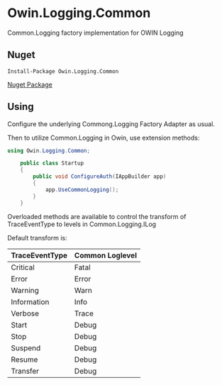 # Owin.Logging.Common
Common.Logging factory implementation for OWIN Logging
## Nuget
```
Install-Package Owin.Logging.Common
```
[Nuget Package](https://www.nuget.org/packages/Owin.Logging.Common/)

## Using
Configure the underlying Commong.Logging Factory Adapter as usual.

Then to utilize Common.Logging in Owin, use extension methods:

```C#
using Owin.Logging.Common;

    public class Startup
    {
        public void ConfigureAuth(IAppBuilder app)
        {
            app.UseCommonLogging();
        }
    }
```

Overloaded methods are available to control the transform of TraceEventType to levels in Common.Logging.ILog

Default transform is:

| TraceEventType	| Common Loglevel |
|-----------------|---------------|
| Critical        | Fatal			  	|
| Error			    	| Error 		  	|
| Warning			  	| Warn 		  		|
| Information		  | Info 			  	|
| Verbose			  	| Trace 	  		|
| Start				  	| Debug 		  	|
| Stop				  	| Debug 		  	|
| Suspend			  	| Debug 		  	|
| Resume			  	| Debug 		  	|
| Transfer			  | Debug 		  	|
